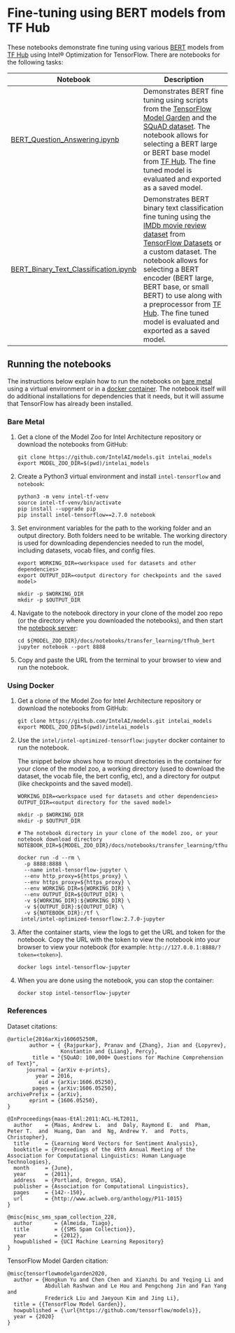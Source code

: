 # Fine-tuning using BERT models from TF Hub

These notebooks demonstrate fine tuning using various [BERT](https://arxiv.org/abs/1810.04805) models
from [TF Hub](https://tfhub.dev) using Intel® Optimization for TensorFlow. There are notebooks for the
following tasks:

| Notebook | Description |
|----------|-------------|
| [BERT_Question_Answering.ipynb](BERT_Question_Answering.ipynb) | Demonstrates BERT fine tuning using scripts from the [TensorFlow Model Garden](https://github.com/tensorflow/models) and the [SQuAD dataset](https://rajpurkar.github.io/SQuAD-explorer/). The notebook allows for selecting a BERT large or BERT base model from [TF Hub](https://tfhub.dev). The fine tuned model is evaluated and exported as a saved model. |
| [BERT_Binary_Text_Classification.ipynb](BERT_Binary_Text_Classification.ipynb) | Demonstrates BERT binary text classification fine tuning using the [IMDb movie review dataset](https://www.tensorflow.org/datasets/catalog/imdb_reviews) from [TensorFlow Datasets](https://www.tensorflow.org/datasets) or a custom dataset. The notebook allows for selecting a BERT encoder (BERT large, BERT base, or small BERT) to use along with a preprocessor from [TF Hub](https://tfhub.dev). The fine tuned model is evaluated and exported as a saved model. |

## Running the notebooks

The instructions below explain how to run the notebooks on [bare metal](#bare-metal) using a
virtual environment or in a [docker container](#using-docker). The notebook itself will do additional
installations for dependencies that it needs, but it will assume that TensorFlow has already
been installed.

### Bare Metal

1. Get a clone of the Model Zoo for Intel Architecture repository or download the notebooks from GitHub:
   ```
   git clone https://github.com/IntelAI/models.git intelai_models
   export MODEL_ZOO_DIR=$(pwd)/intelai_models
   ```
2. Create a Python3 virtual environment and install `intel-tensorflow` and `notebook`:
   ```
   python3 -m venv intel-tf-venv
   source intel-tf-venv/bin/activate
   pip install --upgrade pip
   pip install intel-tensorflow==2.7.0 notebook
   ```
3. Set environment variables for the path to the working folder and an output directory. Both folders
   need to be writable. The working directory is used for downloading dependencies needed to run
   the model, including datasets, vocab files, and config files.
   ```
   export WORKING_DIR=<workspace used for datasets and other dependencies>
   export OUTPUT_DIR=<output directory for checkpoints and the saved model>

   mkdir -p $WORKING_DIR
   mkdir -p $OUTPUT_DIR
   ```
4. Navigate to the notebook directory in your clone of the model zoo repo (or the directory
   where you downloaded the notebooks), and then start the
   [notebook server](https://jupyter.readthedocs.io/en/latest/running.html#starting-the-notebook-server):
   ```
   cd ${MODEL_ZOO_DIR}/docs/notebooks/transfer_learning/tfhub_bert
   jupyter notebook --port 8888
   ```
5. Copy and paste the URL from the terminal to your browser to view and run
   the notebook.

### Using Docker

1. Get a clone of the Model Zoo for Intel Architecture repository or download the notebooks from GitHub:
   ```
   git clone https://github.com/IntelAI/models.git intelai_models
   export MODEL_ZOO_DIR=$(pwd)/intelai_models
   ```
2. Use the `intel/intel-optimized-tensorflow:jupyter` docker container to
   run the notebook.

   The snippet below shows how to mount directories in the container for your clone
   of the model zoo, a working directory (used to download the dataset, the vocab file,
   the bert config, etc), and a directory for output (like checkpoints and the saved
   model).
   ```
   WORKING_DIR=<workspace used for datasets and other dependencies>
   OUTPUT_DIR=<output directory for the saved model>

   mkdir -p $WORKING_DIR
   mkdir -p $OUTPUT_DIR

   # The notebook directory in your clone of the model zoo, or your notebook download directory
   NOTEBOOK_DIR=${MODEL_ZOO_DIR}/docs/notebooks/transfer_learning/tfhub_bert

   docker run -d --rm \
     -p 8888:8888 \
     --name intel-tensorflow-jupyter \
     --env http_proxy=${https_proxy} \
     --env https_proxy=${https_proxy} \
     --env WORKING_DIR=${WORKING_DIR} \
     --env OUTPUT_DIR=${OUTPUT_DIR} \
     -v ${WORKING_DIR}:${WORKING_DIR} \
     -v ${OUTPUT_DIR}:${OUTPUT_DIR} \
     -v ${NOTEBOOK_DIR}:/tf \
    intel/intel-optimized-tensorflow:2.7.0-jupyter
   ```
3. After the container starts, view the logs to get the URL and token for
   the notebook. Copy the URL with the token to view the notebook into your
   browser to view your notebook (for example:
   `http://127.0.0.1:8888/?token=<token>`).
   ```
   docker logs intel-tensorflow-jupyter
   ```
4. When you are done using the notebook, you can stop the container:
   ```
   docker stop intel-tensorflow-jupyter
   ```

### References

Dataset citations:
```
@article{2016arXiv160605250R,
       author = { {Rajpurkar}, Pranav and {Zhang}, Jian and {Lopyrev},
                 Konstantin and {Liang}, Percy},
        title = "{SQuAD: 100,000+ Questions for Machine Comprehension of Text}",
      journal = {arXiv e-prints},
         year = 2016,
          eid = {arXiv:1606.05250},
        pages = {arXiv:1606.05250},
archivePrefix = {arXiv},
       eprint = {1606.05250},
}

@InProceedings{maas-EtAl:2011:ACL-HLT2011,
  author    = {Maas, Andrew L.  and  Daly, Raymond E.  and  Pham, Peter T.  and  Huang, Dan  and  Ng, Andrew Y.  and  Potts, Christopher},
  title     = {Learning Word Vectors for Sentiment Analysis},
  booktitle = {Proceedings of the 49th Annual Meeting of the Association for Computational Linguistics: Human Language Technologies},
  month     = {June},
  year      = {2011},
  address   = {Portland, Oregon, USA},
  publisher = {Association for Computational Linguistics},
  pages     = {142--150},
  url       = {http://www.aclweb.org/anthology/P11-1015}
}

@misc{misc_sms_spam_collection_228,
  author       = {Almeida, Tiago},
  title        = {{SMS Spam Collection}},
  year         = {2012},
  howpublished = {UCI Machine Learning Repository}
}
```

TensorFlow Model Garden citation:
```
@misc{tensorflowmodelgarden2020,
  author = {Hongkun Yu and Chen Chen and Xianzhi Du and Yeqing Li and
            Abdullah Rashwan and Le Hou and Pengchong Jin and Fan Yang and
            Frederick Liu and Jaeyoun Kim and Jing Li},
  title = {{TensorFlow Model Garden}},
  howpublished = {\url{https://github.com/tensorflow/models}},
  year = {2020}
}
```
